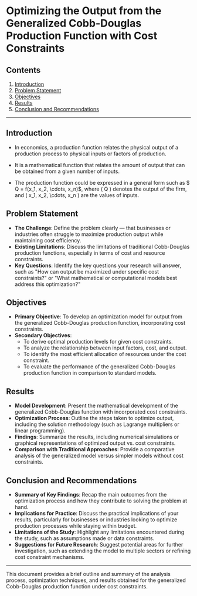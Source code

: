 # Optimizing the Output from the Generalized Cobb-Douglas Production Function with Cost Constraints

## Contents

1. [Introduction](#introduction)
2. [Problem Statement](#problem-statement)
3. [Objectives](#objectives)
4. [Results](#results)
5. [Conclusion and Recommendations](#conclusion-and-recommendations)

---

## Introduction

- In economics, a production function relates the physical output of a production process to physical inputs or factors of production.

- It is a mathematical function that relates the amount of output that can be obtained from a given number of inputs.

- The production function could be expressed in a general form such as $ Q = f(x_1, x_2, \cdots, x_n)$, where \( Q \) denotes the output of the firm, and \( x_1, x_2, \cdots, x_n \) are the values of inputs.

## Problem Statement

- **The Challenge**: Define the problem clearly — that businesses or industries often struggle to maximize production output while maintaining cost efficiency.
- **Existing Limitations**: Discuss the limitations of traditional Cobb-Douglas production functions, especially in terms of cost and resource constraints.
- **Key Questions**: Identify the key questions your research will answer, such as "How can output be maximized under specific cost constraints?" or "What mathematical or computational models best address this optimization?"

## Objectives

- **Primary Objective**: To develop an optimization model for output from the generalized Cobb-Douglas production function, incorporating cost constraints.
- **Secondary Objectives**:
    - To derive optimal production levels for given cost constraints.
    - To analyze the relationship between input factors, cost, and output.
    - To identify the most efficient allocation of resources under the cost constraint.
    - To evaluate the performance of the generalized Cobb-Douglas production function in comparison to standard models.

## Results

- **Model Development**: Present the mathematical development of the generalized Cobb-Douglas function with incorporated cost constraints.
- **Optimization Process**: Outline the steps taken to optimize output, including the solution methodology (such as Lagrange multipliers or linear programming).
- **Findings**: Summarize the results, including numerical simulations or graphical representations of optimized output vs. cost constraints.
- **Comparison with Traditional Approaches**: Provide a comparative analysis of the generalized model versus simpler models without cost constraints.

## Conclusion and Recommendations

- **Summary of Key Findings**: Recap the main outcomes from the optimization process and how they contribute to solving the problem at hand.
- **Implications for Practice**: Discuss the practical implications of your results, particularly for businesses or industries looking to optimize production processes while staying within budget.
- **Limitations of the Study**: Highlight any limitations encountered during the study, such as assumptions made or data constraints.
- **Suggestions for Future Research**: Suggest potential areas for further investigation, such as extending the model to multiple sectors or refining cost constraint mechanisms.

---

This document provides a brief outline and summary of the analysis process, optimization techniques, and results obtained for the generalized Cobb-Douglas production function under cost constraints.

